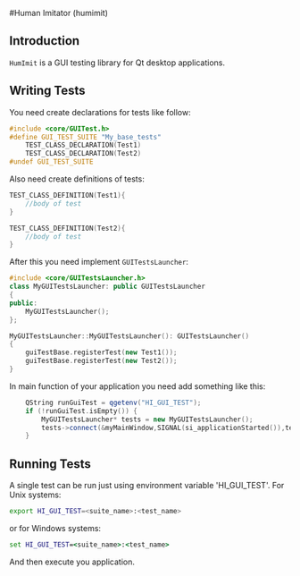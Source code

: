 #Human Imitator (humimit)

## Introduction
`HumImit` is a GUI testing library for Qt desktop applications.

## Writing Tests
You need create declarations for tests like follow:
```cpp
#include <core/GUITest.h>
#define GUI_TEST_SUITE "My_base_tests"
    TEST_CLASS_DECLARATION(Test1)
    TEST_CLASS_DECLARATION(Test2)
#undef GUI_TEST_SUITE
```
Also need create definitions of tests:
```cpp
TEST_CLASS_DEFINITION(Test1){
    //body of test
}

TEST_CLASS_DEFINITION(Test2){
    //body of test
}
```
After this you need implement `GUITestsLauncher`:
```cpp
#include <core/GUITestsLauncher.h>
class MyGUITestsLauncher: public GUITestsLauncher
{
public:
    MyGUITestsLauncher();
};
```
```cpp
MyGUITestsLauncher::MyGUITestsLauncher(): GUITestsLauncher()
{
    guiTestBase.registerTest(new Test1());
    guiTestBase.registerTest(new Test2());
}
```
In main function of your application you need add something like this:
```cpp
    QString runGuiTest = qgetenv("HI_GUI_TEST");
    if (!runGuiTest.isEmpty()) {
        MyGUITestsLauncher* tests = new MyGUITestsLauncher();
        tests->connect(&myMainWindow,SIGNAL(si_applicationStarted()),tests,SLOT(sl_runTest()));
    }
```

## Running Tests
A single test can be run just using environment variable 'HI_GUI_TEST'.
For Unix systems:
```bash
export HI_GUI_TEST=<suite_name>:<test_name>
```
or for Windows systems:
```bat
set HI_GUI_TEST=<suite_name>:<test_name>
```
And then execute you application.
